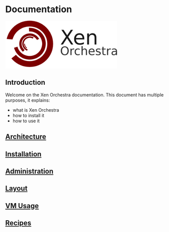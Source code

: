 # Documentation

![](./assets/xo.png)

## Introduction

Welcome on the Xen Orchestra documentation. This document has multiple purposes, it explains:
- what is Xen Orchestra
- how to install it
- how to use it

## [Architecture](./architecture/README.md)

## [Installation](./installation/README.md)

## [Administration](./administration/README.md)

## [Layout](./layout/README.md)

## [VM Usage](./vm/README.md)

## [Recipes](./recipes/README.md)

<!--  

This is what's left to do

### Hosts

#### Life-cycle

#### Memory Map

#### Edit host characteristics

#### Restart tool-stack

#### Remove from pool

#### Host console

#### Attached storage repository

#### Network (interface) management

#### Pending tasks

#### Logs

### Storage repositories

#### Edit SR characteristics

#### VDI Map

#### Virtual disks management

##### Rescan the repository

#### Connected hosts

#### Logs

### Pools

#### Edit pool characteristics

#### Hosts list

#### Shared SR list

#### Logs

## Troubleshooting

### Connection between XO-server and XO-web

### Consoles

#### With HTTPS

#### Behind a NAT or a firewall

## How to contribute

### Report bugs

### Fork us!
-->
